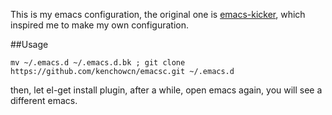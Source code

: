 This is my emacs configuration, the original one is [emacs-kicker](https://github.com/dimitri/emacs-kicker), which inspired me to make my own configuration.

##Usage

    mv ~/.emacs.d ~/.emacs.d.bk ; git clone https://github.com/kenchowcn/emacsc.git ~/.emacs.d

then, let el-get install plugin, after a while, open emacs again, you will see a different emacs.

